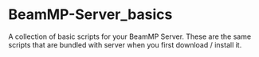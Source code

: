 # BeamMP-Server_basics
A collection of basic scripts for your BeamMP Server. These are the same scripts that are bundled with server when you first download / install it.
